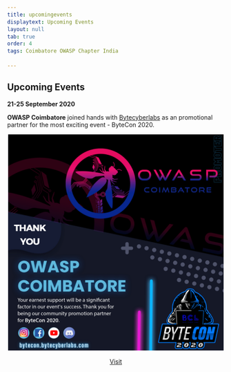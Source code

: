 ```yaml
---
title: upcomingevents
displaytext: Upcoming Events
layout: null
tab: true
order: 4
tags: Coimbatore OWASP Chapter India

---
```


## Upcoming Events

**21-25 September 2020**

**OWASP Coimbatore** joined hands with [Bytecyberlabs](bytecon.bytecyberlabs.com) as an promotional partner for the most exciting event - ByteCon 2020. 

<div style="text-align:center"><img src="assets/images/events/bytecon.png" width="500" height="500" /><div>

[Visit](bytecon.bytecyberlabs.com)
